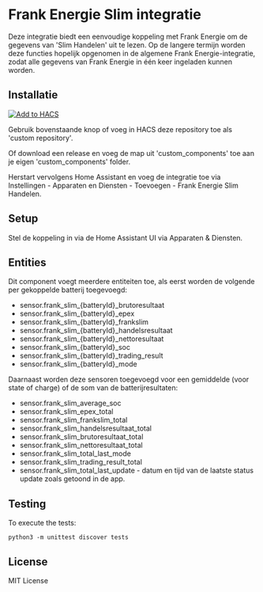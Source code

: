 # Frank Energie Slim integratie

Deze integratie biedt een eenvoudige koppeling met Frank Energie om de gegevens van 'Slim Handelen' uit te lezen.
Op de langere termijn worden deze functies hopelijk opgenomen in de algemene Frank Energie-integratie, zodat alle gegevens van Frank Energie in één keer ingeladen kunnen worden.

## Installatie

[![Add to HACS](https://img.shields.io/badge/HACS-Add%20this%20repository-blue?style=for-the-badge&logo=home-assistant)](https://my.home-assistant.io/redirect/hacs_repository/?owner=yholkamp&repository=frank-energie-slim&category=integration)

Gebruik bovenstaande knop of voeg in HACS deze repository toe als 'custom repository'. 

Of download een release en voeg de map uit 'custom_components' toe aan je eigen 'custom_components' folder.


Herstart vervolgens Home Assistant en voeg de integratie toe via Instellingen - Apparaten en Diensten - Toevoegen - Frank Energie Slim Handelen.

## Setup

Stel de koppeling in via de Home Assistant UI via Apparaten & Diensten.

## Entities

Dit component voegt meerdere entiteiten toe, als eerst worden de volgende per gekoppelde batterij toegevoegd: 

* sensor.frank_slim_{batteryId}_brutoresultaat
* sensor.frank_slim_{batteryId}_epex
* sensor.frank_slim_{batteryId}_frankslim
* sensor.frank_slim_{batteryId}_handelsresultaat
* sensor.frank_slim_{batteryId}_nettoresultaat
* sensor.frank_slim_{batteryId}_soc
* sensor.frank_slim_{batteryId}_trading_result
* sensor.frank_slim_{batteryId}_mode

Daarnaast worden deze sensoren toegevoegd voor een gemiddelde (voor state of charge) of de som van de batterijresultaten:

* sensor.frank_slim_average_soc
* sensor.frank_slim_epex_total
* sensor.frank_slim_frankslim_total
* sensor.frank_slim_handelsresultaat_total
* sensor.frank_slim_brutoresultaat_total
* sensor.frank_slim_nettoresultaat_total
* sensor.frank_slim_total_last_mode
* sensor.frank_slim_trading_result_total
* sensor.frank_slim_total_last_update - datum en tijd van de laatste status update zoals getoond in de app.

## Testing

To execute the tests:

    python3 -m unittest discover tests


## License

MIT License